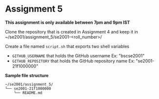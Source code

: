 # Assignment 5

**This assignment is only available between 7pm and 9pm IST**

Clone the repository that is created in Assignment 4 and keep it in ~/se2001/assignment_5/se2001-<roll_number>/

Create a file named `script.sh` that exports two shell variables

- `GITHUB_USERNAME` that holds the GitHub username Ex: "bscse2001"
- `GITHUB_REPOSITORY` that holds the GitHub repository name Ex: "se2001-21f1000000"

**Sample file structure**

```
~/se2001/assignment_5/
└── se2001-21f1000000
    └── README.md
```
